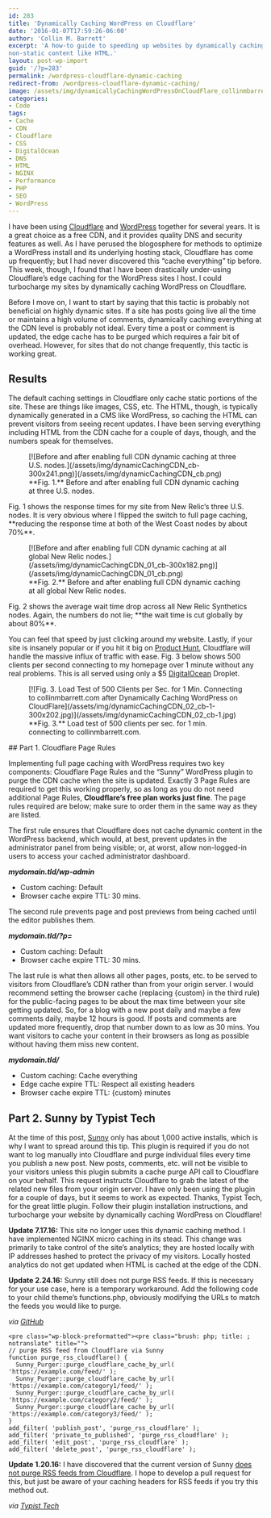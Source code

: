 ```yaml
---
id: 283
title: 'Dynamically Caching WordPress on Cloudflare'
date: '2016-01-07T17:59:26-06:00'
author: 'Collin M. Barrett'
excerpt: 'A how-to guide to speeding up websites by dynamically caching WordPress on Cloudflare including traditionally
non-static content like HTML.'
layout: post-wp-import
guid: '/?p=283'
permalink: /wordpress-cloudflare-dynamic-caching
redirect-from: /wordpress-cloudflare-dynamic-caching/
image: /assets/img/dynamicallyCachingWordPressOnCloudFlare_collinmbarrett.png
categories:
- Code
tags:
- Cache
- CDN
- Cloudflare
- CSS
- DigitalOcean
- DNS
- HTML
- NGINX
- Performance
- PHP
- SEO
- WordPress
---
```


I have been using [Cloudflare](https://www.cloudflare.com) and [WordPress](https://wordpress.org/) together for several
years. It is a great choice as a free CDN, and it provides quality DNS and security features as well. As I have perused
the blogosphere for methods to optimize a WordPress install and its underlying hosting stack, Cloudflare has come up
frequently; but I had never discovered this “cache everything” tip before. This week, though, I found that I have been
drastically under-using Cloudflare’s edge caching for the WordPress sites I host. I could turbocharge my sites by
dynamically caching WordPress on Cloudflare.

Before I move on, I want to start by saying that this tactic is probably not beneficial on highly dynamic sites. If a
site has posts going live all the time or maintains a high volume of comments, dynamically caching everything at the CDN
level is probably not ideal. Every time a post or comment is updated, the edge cache has to be purged which requires a
fair bit of overhead. However, for sites that do not change frequently, this tactic is working great.

## Results

The default caching settings in Cloudflare only cache static portions of the site. These are things like images, CSS,
etc. The HTML, though, is typically dynamically generated in a CMS like WordPress, so caching the HTML can prevent
visitors from seeing recent updates. I have been serving everything including HTML from the CDN cache for a couple of
days, though, and the numbers speak for themselves.

<div class="wp-block-image">
  <figure class="aligncenter">[![Before and after enabling full CDN dynamic caching at three U.S.
    nodes.](/assets/img/dynamicCachingCDN_cb-300x241.png)](/assets/img/dynamicCachingCDN_cb.png)
    <figcaption>**Fig. 1.** Before and after enabling full CDN dynamic caching at three U.S. nodes.</figcaption>
  </figure>
</div>Fig. 1 shows the response times for my site from New Relic’s three U.S. nodes. It is very obvious where I flipped
the switch to full page caching, **reducing the response time at both of the West Coast nodes by about 70%**.

<div class="wp-block-image">
  <figure class="aligncenter">[![Before and after enabling full CDN dynamic caching at all global New Relic
    nodes.](/assets/img/dynamicCachingCDN_01_cb-300x182.png)](/assets/img/dynamicCachingCDN_01_cb.png)
    <figcaption>**Fig. 2.** Before and after enabling full CDN dynamic caching at all global New Relic nodes.
    </figcaption>
  </figure>
</div>Fig. 2 shows the average wait time drop across all New Relic Synthetics nodes. Again, the numbers do not lie;
**the wait time is cut globally by about 80%**.

You can feel that speed by just clicking around my website. Lastly, if your site is insanely popular or if you hit it
big on [Product Hunt](https://www.producthunt.com "Product Hunt"), Cloudflare will handle the massive influx of traffic
with ease. Fig. 3 below shows 500 clients per second connecting to my homepage over 1 minute without any real problems.
This is all served using only a $5 [DigitalOcean](https://www.digitalocean.com/) Droplet.

<div class="wp-block-image">
  <figure class="alignright">[![Fig. 3. Load Test of 500 Clients per Sec. for 1 Min. Connecting to collinmbarrett.com
    after Dynamically Caching WordPress on
    CloudFlare](/assets/img/dynamicCachingCDN_02_cb-1-300x202.jpg)](/assets/img/dynamicCachingCDN_02_cb-1.jpg)
    <figcaption>**Fig. 3.** Load test of 500 clients per sec. for 1 min. connecting to collinmbarrett.com.</figcaption>
  </figure>
</div>## Part 1. Cloudflare Page Rules

Implementing full page caching with WordPress requires two key components: Cloudflare Page Rules and the “Sunny”
WordPress plugin to purge the CDN cache when the site is updated. Exactly 3 Page Rules are required to get this working
properly, so as long as you do not need additional Page Rules, **Cloudflare’s free plan works just fine**. The page
rules required are below; make sure to order them in the same way as they are listed.

The first rule ensures that Cloudflare does not cache dynamic content in the WordPress backend, which would, at best,
prevent updates in the administrator panel from being visible; or, at worst, allow non-logged-in users to access your
cached administrator dashboard.

***mydomain.tld/wp-admin***

- Custom caching: Default
- Browser cache expire TTL: 30 mins.

The second rule prevents page and post previews from being cached until the editor publishes them.

***mydomain.tld/?p=***

- Custom caching: Default
- Browser cache expire TTL: 30 mins.

The last rule is what then allows all other pages, posts, etc. to be served to visitors from Cloudflare’s CDN rather
than from your origin server. I would recommend setting the browser cache (replacing {custom} in the third rule) for the
public-facing pages to be about the max time between your site getting updated. So, for a blog with a new post daily and
maybe a few comments daily, maybe 12 hours is good. If posts and comments are updated more frequently, drop that number
down to as low as 30 mins. You want visitors to cache your content in their browsers as long as possible without having
them miss new content.

***mydomain.tld/***

- Custom caching: Cache everything
- Edge cache expire TTL: Respect all existing headers
- Browser cache expire TTL: {custom} minutes

## Part 2. Sunny by Typist Tech

At the time of this post, [Sunny](https://wordpress.org/plugins/sunny/) only has about 1,000 active installs, which is
why I want to spread around this tip. This plugin is required if you do not want to log manually into Cloudflare and
purge individual files every time you publish a new post. New posts, comments, etc. will not be visible to your visitors
unless this plugin submits a cache purge API call to Cloudflare on your behalf. This request instructs Cloudflare to
grab the latest of the related new files from your origin server. I have only been using the plugin for a couple of
days, but it seems to work as expected. Thanks, Typist Tech, for the great little plugin. Follow their plugin
installation instructions, and turbocharge your website by dynamically caching WordPress on Cloudflare!

**Update 7.17.16:** This site no longer uses this dynamic caching method. I have implemented NGINX micro caching in its
stead. This change was primarily to take control of the site’s analytics; they are hosted locally with IP addresses
hashed to protect the privacy of my visitors. Locally hosted analytics do not get updated when HTML is cached at the
edge of the CDN.

**Update 2.24.16:** Sunny still does not purge RSS feeds. If this is necessary for your use case, here is a temporary
workaround. Add the following code to your child theme’s functions.php, obviously modifying the URLs to match the feeds
you would like to purge.

*via [GitHub](https://github.com/TypistTech/sunny/issues/2 "Purge RSS Feeds - Sunny")*

```
<pre class="wp-block-preformatted"><pre class="brush: php; title: ; notranslate" title="">
// purge RSS feed from Cloudflare via Sunny
function purge_rss_cloudflare() {
  Sunny_Purger::purge_cloudflare_cache_by_url( 'https://example.com/feed/' );
  Sunny_Purger::purge_cloudflare_cache_by_url( 'https://example.com/category1/feed/' );
  Sunny_Purger::purge_cloudflare_cache_by_url( 'https://example.com/category2/feed/' );
  Sunny_Purger::purge_cloudflare_cache_by_url( 'https://example.com/category3/feed/' );
}
add_filter( 'publish_post', 'purge_rss_cloudflare' );
add_filter( 'private_to_published', 'purge_rss_cloudflare' );
add_filter( 'edit_post', 'purge_rss_cloudflare' );
add_filter( 'delete_post', 'purge_rss_cloudflare' );
```

**Update 1.20.16:** I have discovered that the current version of Sunny [does not purge RSS feeds from Cloudflare](https://github.com/TypistTech/sunny/issues/2#issuecomment-173085571 "GitHub Issues"). I hope to develop a pull request for this, but just be aware of your caching headers for RSS feeds if you try this method out.

*via [Typist Tech](https://typist.tech/)*